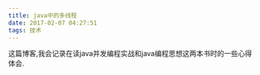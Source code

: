 ```yaml
---
title: java中的多线程
date: 2017-02-07 04:27:51
tags: 技术
---
```

这篇博客,我会记录在读java并发编程实战和java编程思想这两本书时的一些心得体会.
